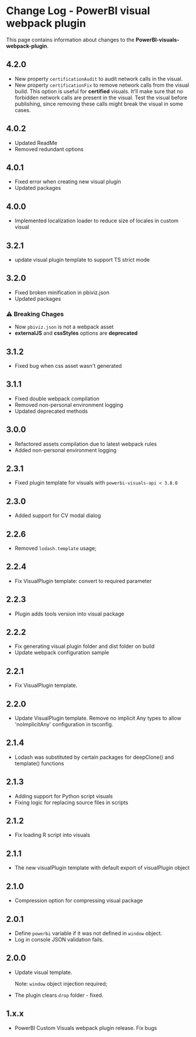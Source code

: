 # Change Log - PowerBI visual webpack plugin

This page contains information about changes to the **PowerBI-visuals-webpack-plugin**.

## 4.2.0

* New property `certificationAudit` to audit network calls in the visual.
* New property `certificationFix` to remove network calls from the visual build. This option is useful for **certified** visuals. It'll make sure that no forbidden network calls are present in the visual. Test the visual before publishing, since removing these calls might break the visual in some cases.

## 4.0.2

* Updated ReadMe
* Removed redundant options

## 4.0.1

* Fixed error when creating new visual plugin
* Updated packages

## 4.0.0

* Implemented localization loader to reduce size of locales in custom visual

## 3.2.1

* update visual plugin template to support TS strict mode 

## 3.2.0

* Fixed broken minification in pbiviz.json
* Updated packages

### **⚠ Breaking Chages**
* Now `pbiviz.json` is not a webpack asset
* **externalJS** and **cssStyles** options are **deprecated**

## 3.1.2

* Fixed bug when css asset wasn't generated

## 3.1.1

* Fixed double webpack compilation
* Removed non-personal environment logging
* Updated deprecated methods

## 3.0.0

* Refactored assets compilation due to latest webpack rules
* Added non-personal environment logging

## 2.3.1

* Fixed plugin template for visuals with `powerbi-visuals-api < 3.8.0`

## 2.3.0

* Added support for CV modal dialog

## 2.2.6

* Removed `lodash.template` usage;

## 2.2.4

* Fix VisualPlugin template: convert to required parameter

## 2.2.3

* Plugin adds tools version into visual package

## 2.2.2

* Fix generating visual plugin folder and dist folder on build
* Update webpack configuration sample

## 2.2.1

* Fix VisualPlugin template.

## 2.2.0

* Update VisualPlugin template. Remove no implicit Any types to allow 'noImplicitAny' configuration in tsconfig.

## 2.1.4

* Lodash was substituted by certain packages for deepClone() and template() functions

## 2.1.3

* Adding support for Python script visuals
* Fixing logic for replacing source files in scripts

## 2.1.2

* Fix loading R script into visuals

## 2.1.1

* The new visualPlugin template with default export of visualPlugin object

## 2.1.0

* Compression option for compressing visual package

## 2.0.1

* Define `powerbi` variable if it was not defined in `window` object.
* Log in console JSON validation fails.

## 2.0.0

* Update visual template.

    Note: `window` object injection required;
* The plugin clears `drop` folder - fixed.

## 1.x.x

* PowerBI Custom Visuals webpack plugin release. Fix bugs
